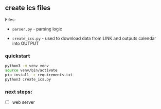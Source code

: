 ## create ics files 

Files:

- `parser.py` - parsing logic

- `create_ics.py` - used to download data from LINK and outputs calendar into OUTPUT


### quickstart

```bash
python3 -m venv venv
source venv/bin/activate
pip install -r requirements.txt
python3 create_ics.py
```


### next steps:

- [ ] web server
